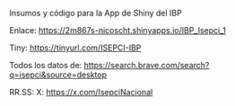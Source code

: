 Insumos y código para la App de Shiny del IBP

Enlace:
https://2m867s-nicoscht.shinyapps.io/IBP_Isepci_1

Tiny:
https://tinyurl.com/ISEPCI-IBP

Todos los datos de:
https://search.brave.com/search?q=isepci&source=desktop

RR.SS:
X: https://x.com/IsepciNacional
